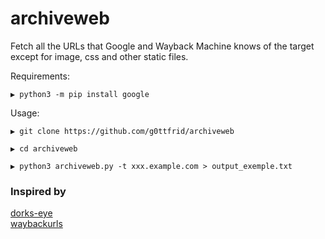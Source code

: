 # archiveweb
Fetch all the URLs that Google and Wayback Machine knows of the target except for image, css and other static files.

Requirements:

```
▶ python3 -m pip install google
```

Usage:

```
▶ git clone https://github.com/g0ttfrid/archiveweb

▶ cd archiveweb

▶ python3 archiveweb.py -t xxx.example.com > output_exemple.txt
```


### Inspired by

[dorks-eye](https://github.com/BullsEye0/dorks-eye)\
[waybackurls](https://github.com/tomnomnom/waybackurls)

